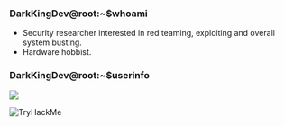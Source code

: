 ### DarkKingDev@root:~$whoami

- Security researcher interested in red teaming, exploiting and overall system busting.
- Hardware hobbist.

### DarkKingDev@root:~$userinfo

![](https://github-readme-stats.vercel.app/api?username=darkkingdev&show_\&rank_icon=github&show_icons=true&theme=radical)

<img src="https://tryhackme-badges.s3.amazonaws.com/darkkingdev.png" alt="TryHackMe">
